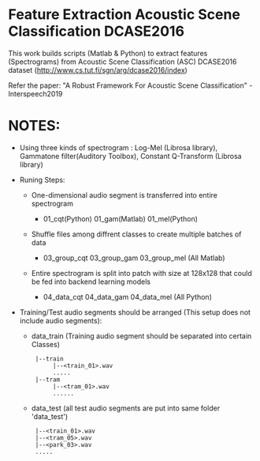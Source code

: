 # Feature Extraction Acoustic Scene Classification DCASE2016

This work builds scripts (Matlab & Python) to extract features (Spectrograms) from Acoustic Scene Classification (ASC) DCASE2016 dataset (http://www.cs.tut.fi/sgn/arg/dcase2016/index)

Refer the paper: "A Robust Framework For Acoustic Scene Classification" - Interspeech2019


# NOTES:
 + Using three kinds of spectrogram : Log-Mel (Librosa library), Gammatone filter(Auditory Toolbox), Constant Q-Transform (Librosa library)
 
 + Runing Steps:
    + One-dimensional audio segment is transferred into entire spectrogram
        + 01_cqt(Python) 01_gam(Matlab) 01_mel(Python)
    
    + Shuffle files among diffrent classes to create multiple batches of data
        + 03_group_cqt 03_group_gam 03_group_mel  (All Matlab)
        
    + Entire spectrogram is split into patch with size at 128x128 that could be fed into backend learning models 
        + 04_data_cqt 04_data_gam 04_data_mel  (All Python)
        
 + Training/Test audio segments should be arranged (This setup does not include audio segments):

   + data_train (Training audio segment should be separated into certain Classes)
    
          |--train         
               |--<train_01>.wav               
               .....
          |--tram
               |--<tram_01>.wav
               ......
          
   + data_test (all test audio segments are put into same folder 'data_test')
    
          |--<train_01>.wav
          |--<tram_05>.wav
          |--<park_03>.wav
          .....
